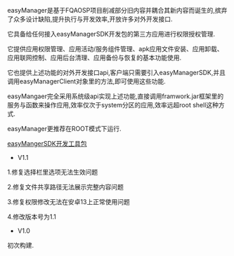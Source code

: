 
easyManager是基于FQAOSP项目削减部分旧内容并耦合其新内容而诞生的,摈弃了众多设计缺陷,提升执行与开发效率,开放许多对外开发接口.

它具备给任何接入easyManagerSDK开发包的第三方应用进行权限授权管理.

它提供应用权限管理、应用活动/服务组件管理、apk应用文件安装、应用卸载、应用联网控制、应用后台清理、应用备份与恢复的基本功能使用.

它也提供上述功能的对外开发接口api,客户端只需要引入easyManagerSDK,并且调用easyManagerClient对象里的方法,即可使用这些功能.

easyMangaer完全采用系统级api实现上述功能,直接调用framwork.jar框架里的服务与函数来操作应用,效率仅次于system分区的应用,效率远超root shell这种方式.

easyManager更推荐在ROOT模式下运行.

[easyMangerSDK开发工具包](https://github.com/MrsEWE44/easyManagerSDK)

- V1.1

1.修复选择栏里选项无法生效问题

2.修复文件共享路径无法展示完整内容问题

3.修复权限修改无法在安卓13上正常使用问题

4.修改版本号为1.1



- V1.0

初次构建.
